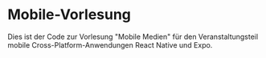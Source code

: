 # Mobile-Vorlesung

Dies ist der Code zur Vorlesung "Mobile Medien" für den Veranstaltungsteil mobile Cross-Platform-Anwendungen React Native und Expo.
